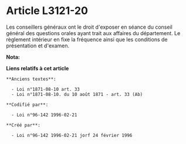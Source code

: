 # Article L3121-20

Les conseillers généraux ont le droit d'exposer en séance du conseil général des questions orales ayant trait aux affaires du
département. Le règlement intérieur en fixe la fréquence ainsi que les conditions de présentation et d'examen.

**Nota:**



**Liens relatifs à cet article**

	**Anciens textes**:

	  - Loi n°1871-08-10 art. 33
	  - Loi n°1871-08-10. du 10 août 1871 - art. 33 (Ab)

	**Codifié par**:

	  - Loi n°96-142 1996-02-21

	**Créé par**:

	  - Loi n°96-142 1996-02-21 jorf 24 février 1996
